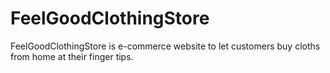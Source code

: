 # FeelGoodClothingStore
FeelGoodClothingStore is e-commerce website to let customers buy cloths from home at their finger tips.
